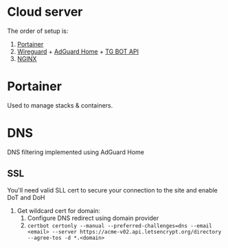 # Cloud server 

The order of setup is:
1. [Portainer][1]
2. [Wireguard][2] + [AdGuard Home][3] + [TG BOT API][4]
3. [NGINX][5]

# Portainer

Used to manage stacks & containers.

# DNS

DNS filtering implemented using AdGuard Home

## SSL

You'll need valid SLL cert to secure your connection to the site and enable DoT and DoH

1. Get wildcard cert for domain:
    1. Configure DNS redirect using domain provider
    2. `certbot certonly --manual --preferred-challenges=dns --email <email> --server https://acme-v02.api.letsencrypt.org/directory --agree-tos -d *.<domain>`

[1]: https://github.com/portainer/portainer
[2]: https://github.com/wg-easy/wg-easy#2-run-wireguard-easy
[3]: https://github.com/AdguardTeam/AdGuardHome/wiki/Docker#create-and-run-the-container
[4]: https://github.com/aiogram/telegram-bot-api#usage-via-docker-stack-deploy-or-docker-compose
[5]: https://hub.docker.com/_/nginx/